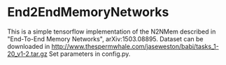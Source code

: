 # End2EndMemoryNetworks
This is a simple tensorflow implementation of the N2NMem described in "End-To-End Memory Networks", arXiv:1503.08895.
Dataset can be downloaded in 
http://www.thespermwhale.com/jaseweston/babi/tasks_1-20_v1-2.tar.gz
Set parameters in config.py.
